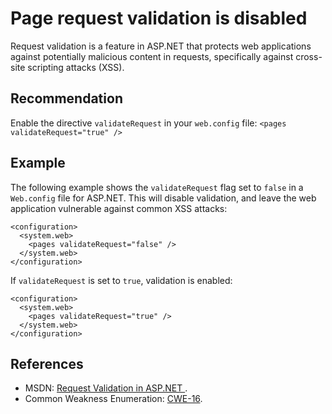 # Page request validation is disabled
Request validation is a feature in ASP.NET that protects web applications against potentially malicious content in requests, specifically against cross-site scripting attacks (XSS).


## Recommendation
Enable the directive `validateRequest` in your `web.config` file: ` <pages validateRequest="true" /> `


## Example
The following example shows the `validateRequest` flag set to `false` in a `Web.config` file for ASP.NET. This will disable validation, and leave the web application vulnerable against common XSS attacks:


```none
<configuration>
  <system.web>
    <pages validateRequest="false" />
  </system.web>
</configuration>
```
If `validateRequest` is set to `true`, validation is enabled:


```none
<configuration>
  <system.web>
    <pages validateRequest="true" />
  </system.web>
</configuration>
```

## References
* MSDN: [ Request Validation in ASP.NET ](https://docs.microsoft.com/en-us/previous-versions/aspnet/hh882339(v=vs.110)?redirectedfrom=MSDN).
* Common Weakness Enumeration: [CWE-16](https://cwe.mitre.org/data/definitions/16.html).
